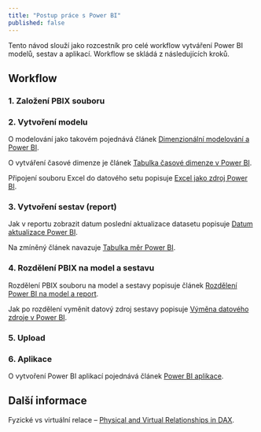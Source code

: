```yaml
---
title: "Postup práce s Power BI"
published: false
---
```


Tento návod slouží jako rozcestník pro celé workflow vytváření Power BI modelů, sestav a aplikací.
Workflow se skládá z následujících kroků.

## Workflow
### 1. Založení PBIX souboru
### 2. Vytvoření modelu

O modelování jako takovém pojednává článek [Dimenzionální modelování a Power BI]().

O vytváření časové dimenze je článek [Tabulka časové dimenze v Power BI]().

Připojení souboru Excel do datového setu popisuje [Excel jako zdroj Power BI]().

### 3. Vytvoření sestav (report)

Jak v reportu zobrazit datum poslední aktualizace datasetu popisuje [Datum aktualizace Power BI]().

Na zmíněný článek navazuje [Tabulka měr Power BI]().

### 4. Rozdělení PBIX na model a sestavu

Rozdělení PBIX souboru na model a sestavy popisuje článek [Rozdělení Power BI na model a report]().

Jak po rozdělení vyměnit datový zdroj sestavy popisuje [Výměna datového zdroje v Power BI](https://mareklovci.github.io/2020/07/08/power-bi-switch-data-source/).

### 5. Upload
### 6. Aplikace

O vytvoření Power BI aplikací pojednává článek [Power BI aplikace](https://mareklovci.github.io/2020/07/08/power-bi-apps/).

## Další informace

Fyzické vs virtuální relace – [Physical and Virtual Relationships in DAX](https://sql.bi/30141).
